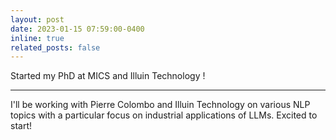 ```yaml
---
layout: post
date: 2023-01-15 07:59:00-0400
inline: true
related_posts: false
---
```


Started my PhD at MICS and Illuin Technology !

***

I'll be working with Pierre Colombo and Illuin Technology on various NLP topics with a particular focus on industrial applications of LLMs. 
Excited to start!
